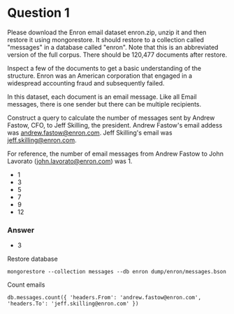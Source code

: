 # Question 1

Please download the Enron email dataset enron.zip, unzip it and then restore it using mongorestore. It should restore to a collection called "messages" in a database called "enron". Note that this is an abbreviated version of the full corpus. There should be 120,477 documents after restore.

Inspect a few of the documents to get a basic understanding of the structure. Enron was an American corporation that engaged in a widespread accounting fraud and subsequently failed.

In this dataset, each document is an email message. Like all Email messages, there is one sender but there can be multiple recipients.

Construct a query to calculate the number of messages sent by Andrew Fastow, CFO, to Jeff Skilling, the president. Andrew Fastow's email addess was andrew.fastow@enron.com. Jeff Skilling's email was jeff.skilling@enron.com.

For reference, the number of email messages from Andrew Fastow to John Lavorato (john.lavorato@enron.com) was 1.

* 1
* 3
* 5
* 7
* 9
* 12

### Answer

* 3


Restore database
````
mongorestore --collection messages --db enron dump/enron/messages.bson
````

Count emails
````
db.messages.count({ 'headers.From': 'andrew.fastow@enron.com', 'headers.To': 'jeff.skilling@enron.com' })
````
